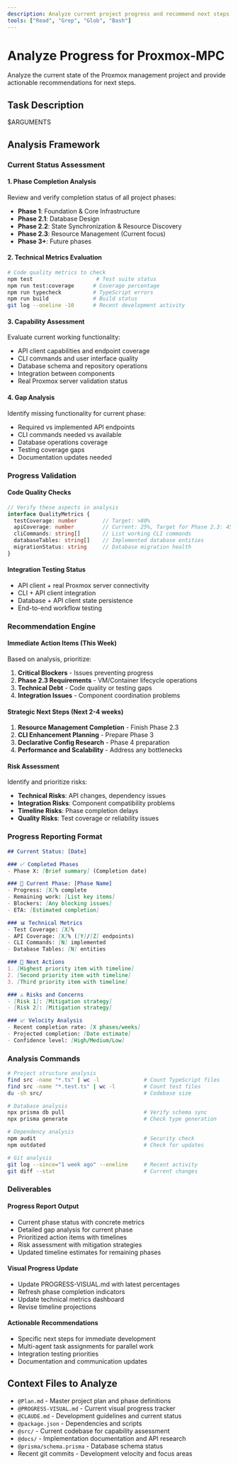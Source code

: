 ```yaml
---
description: Analyze current project progress and recommend next steps
tools: ["Read", "Grep", "Glob", "Bash"]
---
```


# Analyze Progress for Proxmox-MPC

Analyze the current state of the Proxmox management project and provide actionable recommendations for next steps.

## Task Description
$ARGUMENTS

## Analysis Framework

### Current Status Assessment

#### 1. Phase Completion Analysis
Review and verify completion status of all project phases:
- **Phase 1**: Foundation & Core Infrastructure
- **Phase 2.1**: Database Design 
- **Phase 2.2**: State Synchronization & Resource Discovery
- **Phase 2.3**: Resource Management (Current focus)
- **Phase 3+**: Future phases

#### 2. Technical Metrics Evaluation
```bash
# Code quality metrics to check
npm test                    # Test suite status
npm run test:coverage      # Coverage percentage
npm run typecheck          # TypeScript errors
npm run build              # Build status
git log --oneline -10      # Recent development activity
```

#### 3. Capability Assessment
Evaluate current working functionality:
- API client capabilities and endpoint coverage
- CLI commands and user interface quality
- Database schema and repository operations
- Integration between components
- Real Proxmox server validation status

#### 4. Gap Analysis
Identify missing functionality for current phase:
- Required vs implemented API endpoints
- CLI commands needed vs available
- Database operations coverage
- Testing coverage gaps
- Documentation updates needed

### Progress Validation

#### Code Quality Checks
```typescript
// Verify these aspects in analysis
interface QualityMetrics {
  testCoverage: number        // Target: >80%
  apiCoverage: number         // Current: 25%, Target for Phase 2.3: 45%
  cliCommands: string[]       // List working CLI commands
  databaseTables: string[]    // Implemented database entities
  migrationStatus: string     // Database migration health
}
```

#### Integration Testing Status
- API client + real Proxmox server connectivity
- CLI + API client integration
- Database + API client state persistence
- End-to-end workflow testing

### Recommendation Engine

#### Immediate Action Items (This Week)
Based on analysis, prioritize:
1. **Critical Blockers** - Issues preventing progress
2. **Phase 2.3 Requirements** - VM/Container lifecycle operations
3. **Technical Debt** - Code quality or testing gaps
4. **Integration Issues** - Component coordination problems

#### Strategic Next Steps (Next 2-4 weeks)
1. **Resource Management Completion** - Finish Phase 2.3
2. **CLI Enhancement Planning** - Prepare Phase 3
3. **Declarative Config Research** - Phase 4 preparation
4. **Performance and Scalability** - Address any bottlenecks

#### Risk Assessment
Identify and prioritize risks:
- **Technical Risks**: API changes, dependency issues
- **Integration Risks**: Component compatibility problems
- **Timeline Risks**: Phase completion delays
- **Quality Risks**: Test coverage or reliability issues

### Progress Reporting Format

```markdown
## Current Status: [Date]

### ✅ Completed Phases
- Phase X: [Brief summary] (Completion date)

### 🚧 Current Phase: [Phase Name]
- Progress: [X]% complete
- Remaining work: [List key items]
- Blockers: [Any blocking issues]
- ETA: [Estimated completion]

### 📊 Technical Metrics
- Test Coverage: [X]%
- API Coverage: [X]% ([Y]/[Z] endpoints)
- CLI Commands: [N] implemented
- Database Tables: [N] entities

### 🎯 Next Actions
1. [Highest priority item with timeline]
2. [Second priority item with timeline]
3. [Third priority item with timeline]

### ⚠️ Risks and Concerns
- [Risk 1]: [Mitigation strategy]
- [Risk 2]: [Mitigation strategy]

### 📈 Velocity Analysis
- Recent completion rate: [X phases/weeks]
- Projected completion: [Date estimate]
- Confidence level: [High/Medium/Low]
```

### Analysis Commands

```bash
# Project structure analysis
find src -name "*.ts" | wc -l              # Count TypeScript files
find src -name "*.test.ts" | wc -l         # Count test files
du -sh src/                                # Codebase size

# Database analysis
npx prisma db pull                         # Verify schema sync
npx prisma generate                        # Check type generation

# Dependency analysis  
npm audit                                  # Security check
npm outdated                               # Check for updates

# Git analysis
git log --since="1 week ago" --oneline     # Recent activity
git diff --stat                            # Current changes
```

### Deliverables

#### Progress Report Output
- Current phase status with concrete metrics
- Detailed gap analysis for current phase
- Prioritized action items with timelines
- Risk assessment with mitigation strategies
- Updated timeline estimates for remaining phases

#### Visual Progress Update
- Update PROGRESS-VISUAL.md with latest percentages
- Refresh phase completion indicators
- Update technical metrics dashboard
- Revise timeline projections

#### Actionable Recommendations  
- Specific next steps for immediate development
- Multi-agent task assignments for parallel work
- Integration testing priorities
- Documentation and communication updates

## Context Files to Analyze
- `@Plan.md` - Master project plan and phase definitions
- `@PROGRESS-VISUAL.md` - Current visual progress tracker
- `@CLAUDE.md` - Development guidelines and current status
- `@package.json` - Dependencies and scripts
- `@src/` - Current codebase for capability assessment
- `@docs/` - Implementation documentation and API research
- `@prisma/schema.prisma` - Database schema status
- Recent git commits - Development velocity and focus areas